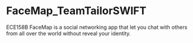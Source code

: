 # FaceMap_TeamTailorSWIFT
ECE158B
FaceMap is a social networking app that let you chat with others from all over the world without reveal your identity.
